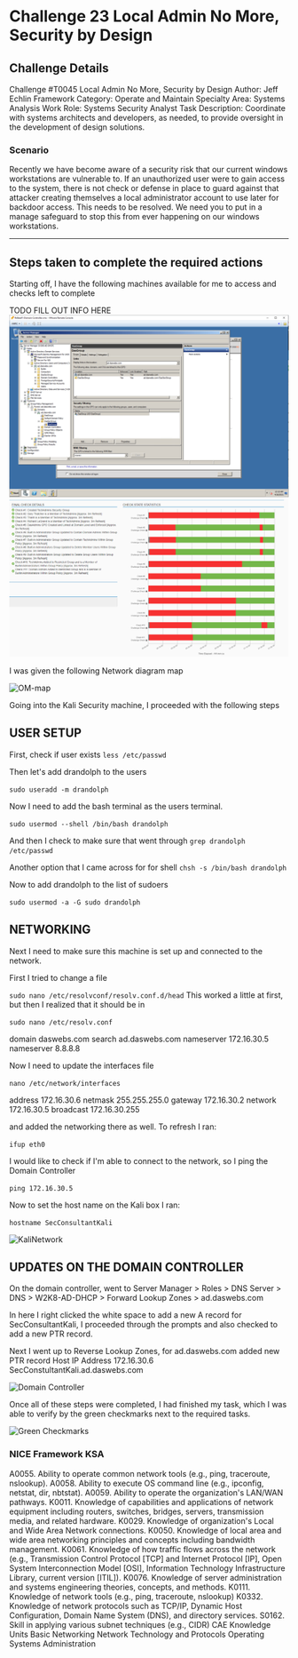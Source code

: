 # Challenge 23 Local Admin No More, Security by Design

## Challenge Details
Challenge #T0045
Local Admin No More, Security by Design
Author: Jeff Echlin
Framework Category: Operate and Maintain
Specialty Area: Systems Analysis
Work Role: Systems Security Analyst
Task Description: Coordinate with systems architects and developers, as needed, to provide oversight in the development of design solutions.

### Scenario

Recently we have become aware of a security risk that our current windows workstations are vulnerable to. If an unauthorized user were to gain access to the system, there is not check or defense in place to guard against that attacker creating themselves a local administrator account to use later for backdoor access. This needs to be resolved. We need you to put in a manage safeguard to stop this from ever happening on our windows workstations.

---
## Steps taken to complete the required actions

Starting off, I have the following machines available for me to access and checks left to complete

TODO FILL OUT INFO HERE
![Das Sec Group](./images/DasSecGroup.PNG)
![VMsAvailable](./images/VMsAvailableAndChecks.PNG)

I was given the following Network diagram map

![OM-map](./images/OM-map.jpg)


Going into the Kali Security machine, I proceeded with the following steps

## USER SETUP

First, check if user exists
`less /etc/passwd`

Then let's add drandolph to the users

`sudo useradd -m drandolph`

Now I need to add the bash terminal as the users terminal.

`sudo usermod --shell /bin/bash drandolph`

And then I check to make sure that went through
`grep drandolph /etc/passwd`

Another option that I came across for for shell
`chsh -s /bin/bash drandolph`

Now to add drandolph to the list of sudoers

`sudo usermod -a -G sudo drandolph`

## NETWORKING

Next I need to make sure this machine is set up and connected to the network.

First I tried to change a file

`sudo nano /etc/resolvconf/resolv.conf.d/head`
This worked a little at first, but then I realized that it should be in 

`sudo nano /etc/resolv.conf`


domain daswebs.com
search ad.daswebs.com
nameserver 172.16.30.5
nameserver 8.8.8.8

Now I need to update the interfaces file

`nano /etc/network/interfaces`

address 172.16.30.6
netmask 255.255.255.0
gateway 172.16.30.2
network 172.16.30.5
broadcast 172.16.30.255

and added the networking there as well. To refresh I ran:

`ifup eth0`

I would like to check if I'm able to connect to the network, so I ping the Domain Controller

`ping 172.16.30.5`

Now to set the host name on the Kali box I ran:

`hostname SecConsultantKali`

![KaliNetwork](./images/KaliNetworking.PNG)

## UPDATES ON THE DOMAIN CONTROLLER


On the domain controller, went to Server Manager > Roles > DNS Server > DNS > W2K8-AD-DHCP > Forward Lookup Zones > ad.daswebs.com 

In here I right clicked the white space to add a new A record for SecConsultantKali, I proceeded through the prompts and also checked to add a new PTR record.

Next I went up to Reverse Lookup Zones, for ad.daswebs.com added new PTR record
Host IP Address 172.16.30.6
SecConstultantKali.ad.daswebs.com

![Domain Controller](./images/DomainController.PNG)

Once all of these steps were completed, I had finished my task, which I was able to verify by the green checkmarks next to the required tasks.

![Green Checkmarks](./images/NICEChallengeSubmissions.PNG) 

### NICE Framework KSA
A0055. Ability to operate common network tools (e.g., ping, traceroute, nslookup).
A0058. Ability to execute OS command line (e.g., ipconfig, netstat, dir, nbtstat).
A0059. Ability to operate the organization's LAN/WAN pathways.
K0011. Knowledge of capabilities and applications of network equipment including routers, switches, bridges, servers, transmission media, and related hardware.
K0029. Knowledge of organization's Local and Wide Area Network connections.
K0050. Knowledge of local area and wide area networking principles and concepts including bandwidth management.
K0061. Knowledge of how traffic flows across the network (e.g., Transmission Control Protocol [TCP] and Internet Protocol [IP], Open System Interconnection Model [OSI], Information Technology Infrastructure Library, current version [ITIL]).
K0076. Knowledge of server administration and systems engineering theories, concepts, and methods.
K0111. Knowledge of network tools (e.g., ping, traceroute, nslookup)
K0332. Knowledge of network protocols such as TCP/IP, Dynamic Host Configuration, Domain Name System (DNS), and directory services.
S0162. Skill in applying various subnet techniques (e.g., CIDR)
CAE Knowledge Units
Basic Networking
Network Technology and Protocols
Operating Systems Administration
